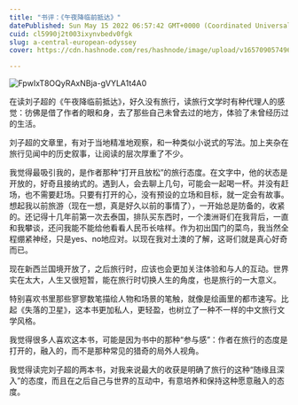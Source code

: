 ```yaml
---
title: "书评：《午夜降临前抵达》"
datePublished: Sun May 15 2022 06:57:42 GMT+0000 (Coordinated Universal Time)
cuid: cl5990j2t003ixynvbedv0fgk
slug: a-central-european-odyssey
cover: https://cdn.hashnode.com/res/hashnode/image/upload/v1657090574961/HxQK2FEMI.jpg

---
```




![FpwIxT8OQyRAxNBja-gVYLA1t4A0](https://i.imgur.com/30TbXcO.jpg)

在读刘子超的《午夜降临前抵达》，好久没有旅行，读旅行文学时有种代理人的感觉：彷佛是借了作者的眼和身，去了那些自己未曾去过的地方，体验了未曾经历过的生活。

刘子超的文章里，有对于当地精准地观察，和一种类似小说式的写法。加上夹杂在旅行见闻中的历史叙事，让阅读的层次厚重了不少。

我觉得最吸引我的，是作者那种“打开且放松”的旅行态度。在文字中，他的状态是开放的，好奇且接纳式的。遇到人，会去聊上几句，可能会一起喝一杯。并没有赶场，也不需要赶场。只要有打开的心，没有预设的立场和目标，就一定会有故事。想起我以前旅游（现在一想，真是好久以前的事情了），一开始总是防备的，收紧的。还记得十几年前第一次去泰国，排队买东西时，一个澳洲哥们在我背后，一直和我攀谈，还问我能不能给他看看人民币长啥样。作为初出国门的菜鸟，我当然全程绷紧神经，只是yes、no地应对。以现在我对土澳的了解，这哥们就是真心好奇而已。

现在新西兰国境开放了，之后旅行时，应该也会更加关注体验和与人的互动。世界实在太大，人生又很短暂，能在旅行时切换人生的角度，也是旅行的一大意义。

特别喜欢书里那些寥寥数笔描绘人物和场景的笔触，就像是绘画里的都市速写。比起《失落的卫星》，这本书更加私人，更轻盈，也树立了一种不一样的中文旅行文学风格。

我觉得很多人喜欢这本书，可能是因为书中的那种“参与感”：作者在旅行的态度是打开的，融入的，而不是那种常见的猎奇的局外人视角。

我觉得读完刘子超的两本书，对我来说最大的收获是明确了旅行的这种“随缘且深入”的态度，而且在之后自己与世界的互动中，有意培养和保持这种愿意融入的态度。